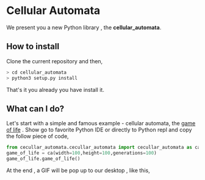 # Cellular Automata

We present you a new Python library , the **cellular_automata**.

## How to install

Clone the current repository and then,

```bash
> cd cellular_automata
> python3 setup.py install
```

That's it you already you have install it.

## What can I do?

Let's start with a simple and famous example - cellular automata, the [game of life](https://en.wikipedia.org/wiki/Conway%27s_Game_of_Life) .  Show go to favorite Python IDE or directly to Python repl and copy the follow piece of code,

 ```python
from cecullar_automata.cecullar_automata import cecullar_automata as ca
game_of_life = ca(width=100,height=100,generations=100)
game_of_life.game_of_life()

 ```

At the end , a GIF will be pop up to our desktop , like this,


